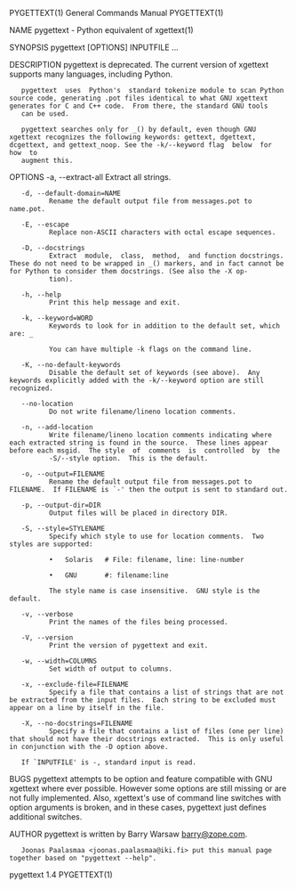 PYGETTEXT(1)                                                                               General Commands Manual                                                                               PYGETTEXT(1)

NAME
       pygettext - Python equivalent of xgettext(1)

SYNOPSIS
       pygettext [OPTIONS] INPUTFILE ...

DESCRIPTION
       pygettext is deprecated. The current version of xgettext supports many languages, including Python.

       pygettext  uses  Python's  standard tokenize module to scan Python source code, generating .pot files identical to what GNU xgettext generates for C and C++ code.  From there, the standard GNU tools
       can be used.

       pygettext searches only for _() by default, even though GNU xgettext recognizes the following keywords: gettext, dgettext, dcgettext, and gettext_noop. See the -k/--keyword flag  below  for  how  to
       augment this.

OPTIONS
       -a, --extract-all
              Extract all strings.

       -d, --default-domain=NAME
              Rename the default output file from messages.pot to name.pot.

       -E, --escape
              Replace non-ASCII characters with octal escape sequences.

       -D, --docstrings
              Extract  module,  class,  method,  and function docstrings.  These do not need to be wrapped in _() markers, and in fact cannot be for Python to consider them docstrings. (See also the -X op‐
              tion).

       -h, --help
              Print this help message and exit.

       -k, --keyword=WORD
              Keywords to look for in addition to the default set, which are: _

              You can have multiple -k flags on the command line.

       -K, --no-default-keywords
              Disable the default set of keywords (see above).  Any keywords explicitly added with the -k/--keyword option are still recognized.

       --no-location
              Do not write filename/lineno location comments.

       -n, --add-location
              Write filename/lineno location comments indicating where each extracted string is found in the source.  These lines appear before each msgid.  The style  of  comments  is  controlled  by  the
              -S/--style option.  This is the default.

       -o, --output=FILENAME
              Rename the default output file from messages.pot to FILENAME.  If FILENAME is `-' then the output is sent to standard out.

       -p, --output-dir=DIR
              Output files will be placed in directory DIR.

       -S, --style=STYLENAME
              Specify which style to use for location comments.  Two styles are supported:

              •   Solaris   # File: filename, line: line-number

              •   GNU       #: filename:line

              The style name is case insensitive.  GNU style is the default.

       -v, --verbose
              Print the names of the files being processed.

       -V, --version
              Print the version of pygettext and exit.

       -w, --width=COLUMNS
              Set width of output to columns.

       -x, --exclude-file=FILENAME
              Specify a file that contains a list of strings that are not be extracted from the input files.  Each string to be excluded must appear on a line by itself in the file.

       -X, --no-docstrings=FILENAME
              Specify a file that contains a list of files (one per line) that should not have their docstrings extracted.  This is only useful in conjunction with the -D option above.

       If `INPUTFILE' is -, standard input is read.

BUGS
       pygettext  attempts  to be option and feature compatible with GNU xgettext where ever possible.  However some options are still missing or are not fully implemented.  Also, xgettext's use of command
       line switches with option arguments is broken, and in these cases, pygettext just defines additional switches.

AUTHOR
       pygettext is written by Barry Warsaw <barry@zope.com>.

       Joonas Paalasmaa <joonas.paalasmaa@iki.fi> put this manual page together based on "pygettext --help".

pygettext 1.4                                                                                                                                                                                    PYGETTEXT(1)
